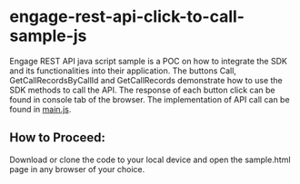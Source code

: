 # engage-rest-api-click-to-call-sample-js
Engage REST API java script sample is a POC on how to integrate the SDK and its functionalities into their application. The buttons Call, GetCallRecordsByCallId and GetCallRecords demonstrate how to use the SDK methods to call the API. The response of each button click can be found in console tab of the browser. The implementation of API call can be found in [main.js](https://github.com/RSYS-EDP/engage-rest-api-click-to-call-sample-js/blob/main/main.js).


## How to Proceed:
Download or clone the code to your local device and open the sample.html page in any browser of your choice.
